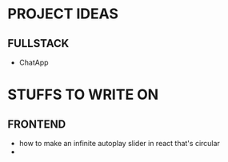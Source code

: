 # PROJECT IDEAS

## FULLSTACK
* ChatApp

# STUFFS TO WRITE ON

## FRONTEND
* how to make an infinite autoplay slider in react that's circular
* 

